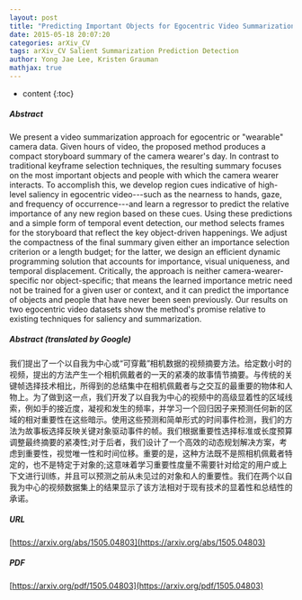 ```yaml
---
layout: post
title: "Predicting Important Objects for Egocentric Video Summarization"
date: 2015-05-18 20:07:20
categories: arXiv_CV
tags: arXiv_CV Salient Summarization Prediction Detection
author: Yong Jae Lee, Kristen Grauman
mathjax: true
---
```


* content
{:toc}

##### Abstract
We present a video summarization approach for egocentric or "wearable" camera data. Given hours of video, the proposed method produces a compact storyboard summary of the camera wearer's day. In contrast to traditional keyframe selection techniques, the resulting summary focuses on the most important objects and people with which the camera wearer interacts. To accomplish this, we develop region cues indicative of high-level saliency in egocentric video---such as the nearness to hands, gaze, and frequency of occurrence---and learn a regressor to predict the relative importance of any new region based on these cues. Using these predictions and a simple form of temporal event detection, our method selects frames for the storyboard that reflect the key object-driven happenings. We adjust the compactness of the final summary given either an importance selection criterion or a length budget; for the latter, we design an efficient dynamic programming solution that accounts for importance, visual uniqueness, and temporal displacement. Critically, the approach is neither camera-wearer-specific nor object-specific; that means the learned importance metric need not be trained for a given user or context, and it can predict the importance of objects and people that have never been seen previously. Our results on two egocentric video datasets show the method's promise relative to existing techniques for saliency and summarization.

##### Abstract (translated by Google)
我们提出了一个以自我为中心或“可穿戴”相机数据的视频摘要方法。给定数小时的视频，提出的方法产生一个相机佩戴者的一天的紧凑的故事情节摘要。与传统的关键帧选择技术相比，所得到的总结集中在相机佩戴者与之交互的最重要的物体和人物上。为了做到这一点，我们开发了以自我为中心的视频中的高级显着性的区域线索，例如手的接近度，凝视和发生的频率，并学习一个回归因子来预测任何新的区域的相对重要性在这些暗示。使用这些预测和简单形式的时间事件检测，我们的方法为故事板选择反映关键对象驱动事件的帧。我们根据重要性选择标准或长度预算调整最终摘要的紧凑性;对于后者，我们设计了一个高效的动态规划解决方案，考虑到重要性，视觉唯一性和时间位移。重要的是，这种方法既不是照相机佩戴者特定的，也不是特定于对象的;这意味着学习重要性度量不需要针对给定的用户或上下文进行训练，并且可以预测之前从未见过的对象和人的重要性。我们在两个以自我为中心的视频数据集上的结果显示了该方法相对于现有技术的显着性和总结性的承诺。

##### URL
[https://arxiv.org/abs/1505.04803](https://arxiv.org/abs/1505.04803)

##### PDF
[https://arxiv.org/pdf/1505.04803](https://arxiv.org/pdf/1505.04803)

